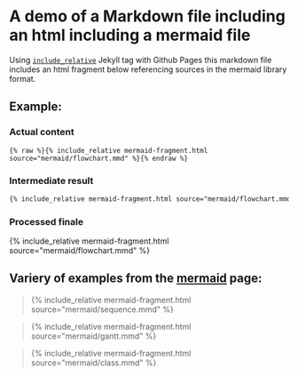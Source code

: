 # A demo of a Markdown file including an html including a mermaid file
Using [`include_relative`](https://jekyllrb.com/docs/includes/) Jekyll tag with Github Pages this markdown file includes an html fragment below referencing sources in the mermaid library format.

## Example:
### Actual content
```Liquid
{% raw %}{% include_relative mermaid-fragment.html source="mermaid/flowchart.mmd" %}{% endraw %}
```
### Intermediate result
```html
{% include_relative mermaid-fragment.html source="mermaid/flowchart.mmd" %}
```
### Processed finale
{% include_relative mermaid-fragment.html source="mermaid/flowchart.mmd" %}

## Variery of examples from the [mermaid](https://github.com/knsv/mermaid) page:
> {% include_relative mermaid-fragment.html source="mermaid/sequence.mmd" %}

> {% include_relative mermaid-fragment.html source="mermaid/gantt.mmd" %}

> {% include_relative mermaid-fragment.html source="mermaid/class.mmd" %}
